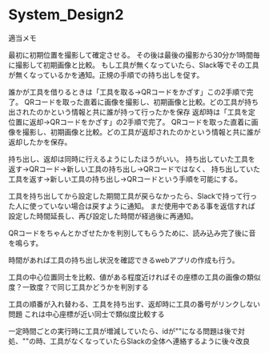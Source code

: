 # System_Design2

適当メモ

最初に初期位置を撮影して確定させる。
その後は最後の撮影から30分か1時間毎に撮影して初期画像と比較。
もし工具が無くなっていたら、Slack等でその工具が無くなっているかを通知。正規の手順での持ち出しを促す。

誰かが工具を借りるときは「工具を取る→QRコードをかざす」この2手順で完了。
QRコードを取った直着に画像を撮影し、初期画像と比較。どの工具が持ち出されたのかという情報と共に誰が持って行ったかを保存
返却時は「工具を定位置に返却→QRコードをかざす」の2手順で完了。
QRコードを取った直着に画像を撮影し、初期画像と比較。どの工具が返却されたのかという情報と共に誰が返却したかを保存。

持ち出し、返却は同時に行えるようにしたほうがいい。
持ち出していた工具を返す→QRコード→新しい工具の持ち出し→QRコードではなく、
持ち出していた工具を返す→新しい工具の持ち出し→QRコードという手順を可能にする。

工具を持ち出してから設定した期間工具が戻らなかったら、Slackで持って行った人に使っていない場合は戻すように通知。
まだ使用中である事を返信すれば設定した時間延長し、再び設定した時間が経過後に再通知。

QRコードをちゃんとかざせたかを判別してもらうために、読み込み完了後に音を鳴らす。

時間があれば工具の持ち出し状況を確認できるwebアプリの作成も行う。

工具の中心位置同士を比較、値がある程度近ければその座標の工具の画像の類似度？一致度？で同じ工具かどうかを判別する

工具の順番が入れ替わる、工具を持ち出す、返却時に工具の番号がリンクしない問題
これは中心座標が近い同士で類似度比較する

一定時間ごとの実行時に工具が増減していたら、idが""になる問題は後で対処、""の時、工具がなくなっていたらSlackの全体へ連絡するように後々改良